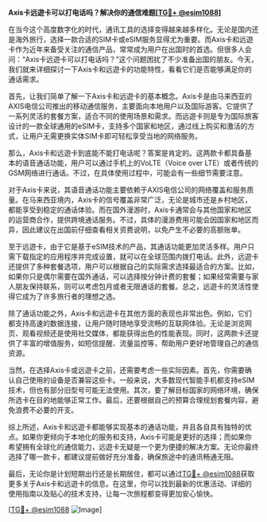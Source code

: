 **Axis卡远遊卡可以打电话吗？解决你的通信难题[[TG💪+ @esim1088](https://t.me/s/esim1088)]**

在当今这个高度数字化的时代，通讯工具的选择变得越来越多样化。无论是国内还是海外旅行，选择一款合适的SIM卡或eSIM服务显得尤为重要。而Axis卡和远遊卡作为近年来备受关注的通信产品，常常成为用户在出国时的首选。但很多人会问：“Axis卡远遊卡可以打电话吗？”这个问题困扰了不少准备出国的朋友。今天，我们就来详细探讨一下Axis卡和远遊卡的功能特性，看看它们是否能够满足你的通话需求。

首先，让我们简单了解一下Axis卡和远遊卡的基本概念。Axis卡是由马来西亚的AXIS电信公司推出的移动通信服务，主要面向本地用户以及国际游客。它提供了一系列灵活的套餐方案，适合不同的使用场景和需求。而远遊卡则是专为国际旅客设计的一款全球通用的eSIM卡，支持多个国家和地区，通过线上购买和激活的方式，让用户无需更换实体SIM卡即可轻松享受当地的网络服务。

那么，Axis卡和远遊卡到底能不能打电话呢？答案是肯定的。这两款卡都具备基本的语音通话功能，用户可以通过手机上的VoLTE（Voice over LTE）或者传统的GSM网络进行通话。不过，在具体使用过程中，可能会有一些细节需要注意。

对于Axis卡来说，其语音通话功能主要依赖于AXIS电信公司的网络覆盖和服务质量。在马来西亚境内，Axis卡的信号覆盖非常广泛，无论是城市还是乡村地区，都能享受到稳定的通话体验。而在国外漫游时，Axis卡通常会与其他国家和地区的运营商合作，提供跨境通话服务。不过，具体的漫游费用可能会因国家和地区而异，因此建议在出国前仔细查看相关资费说明，以免产生不必要的高额账单。

至于远遊卡，由于它是基于eSIM技术的产品，其通话功能更加灵活多样。用户只需下载指定的应用程序并完成设置，就可以在全球范围内拨打电话。此外，远遊卡还提供了多种套餐选项，用户可以根据自己的实际需求选择最适合的方案。比如，如果你只是偶尔需要在国外通话，可以选择按分钟计费的套餐；如果经常需要与家人朋友保持联系，则可以考虑包月或者无限通话的套餐。总之，远遊卡的灵活性使得它成为了许多旅行者的理想之选。

除了通话功能之外，Axis卡和远遊卡在其他方面的表现也非常出色。例如，它们都支持高速的数据连接，让用户随时随地享受流畅的互联网体验。无论是浏览网页、观看视频还是使用社交媒体，都能获得出色的性能表现。同时，这两款卡还提供了丰富的增值服务，如短信提醒、流量监控等，帮助用户更好地管理自己的通信资源。

当然，在选择Axis卡或远遊卡之前，还需要考虑一些实际因素。首先，你需要确认自己使用的设备是否兼容这些卡。一般来说，大多数现代智能手机都支持eSIM技术，但也有部分旧型号可能无法使用。其次，要了解目标国家的网络环境，确保所选卡在目的地能够正常工作。最后，还要根据自己的预算合理规划套餐内容，避免浪费不必要的开支。

综上所述，Axis卡和远遊卡都能够实现基本的通话功能，并且各自具有独特的优点。如果你更倾向于本地化的服务和支持，Axis卡可能是更好的选择；而如果你希望拥有全球化的通信能力，远遊卡无疑是一个更为便捷的解决方案。无论你最终选择了哪一款卡，都建议提前做好充分准备，确保旅途中的通讯畅通无阻。

最后，无论你是计划短期出行还是长期居住，都可以通过[TG💪+ @esim1088](https://t.me/s/esim1088)获取更多关于Axis卡和远遊卡的信息。在这里，你可以找到最新的优惠活动、详细的使用指南以及贴心的技术支持，让每一次旅程都变得更加安心愉快。

[[TG💪+ @esim1088](https://t.me/s/esim1088) ![Image](https://i.postimg.cc/4NQfJmqS/Snipaste-2025-05-13-00-14-12.png)]